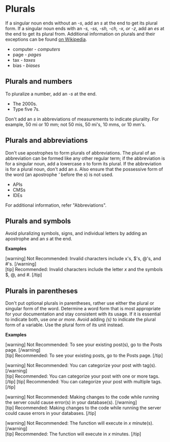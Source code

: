 # Plurals

If a singular noun ends without an *-s*, add an *s* at the end to get its plural form. If a singular noun ends with an *-s, -ss, -sh, -ch, -x, or -z*, add an *es* at the end to get its plural from. Additional information on plurals and their exceptions can be found [on Wikipedia](https://en.wikipedia.org/wiki/English_plurals).
- computer - *computers*
- page - *pages*
- tax - *taxes*
- bias - *biases*

## Plurals and numbers

To pluralize a number, add an *-s* at the end.
- The 2000s.
- Type five 7s.

Don't add an *s* in abbreviations of measurements to indicate plurality. For example, 50 mi or 10 mm; not 50 mis, 50 mi's, 10 mms, or 10 mm's.

## Plurals and abbreviations

Don't use apostrophes to form plurals of abbreviations. The plural of an abbreviation can be formed like any other regular term; if the abbreviation is for a singular noun, add a lowercase *s* to form its plural. If the abbreviation is for a plural noun, don't add an *s*. Also ensure that the possessive form of the word (an apostrophe *'* before the *s*) is not used.
- APIs
- CMSs
- IDEs  

For additional information, refer "Abbreviations".

## Plurals and symbols

Avoid pluralizing symbols, signs, and individual letters by adding an apostrophe and an *s* at the end.

**Examples**

[warning] Not Recommended: Invalid characters include x's, $'s, @'s, and #'s. [/warning]  
[tip] Recommended: Invalid characters include the letter *x* and the symbols $, @, and #. [/tip]  

## Plurals in parentheses

Don't put optional plurals in parentheses, rather use either the plural or singular form of the word. Determine a word form that is most appropriate for your documentation and stay consistent with its usage. If it is essential to indicate both, use *one or more*.
Avoid adding *(s)* to indicate the plural form of a variable. Use the plural form of its unit instead.

**Examples**

[warning] Not Recommended: To see your existing post(s), go to the Posts page. [/warning]  
[tip] Recommended: To see your existing posts, go to the Posts page. [/tip]

[warning] Not Recommended: You can categorize your post with tag(s). [/warning]  
[tip] Recommended: You can categorize your post with one or more tags. [/tip]
[tip] Recommended: You can categorize your post with multiple tags. [/tip]

[warning] Not Recommended: Making changes to the code while running the server could cause error(s) in your database(s). [/warning]  
[tip] Recommended: Making changes to the code while running the server could cause errors in your databases. [/tip]

[warning] Not Recommended: The function will execute in *x* minute(s). [/warning]  
[tip] Recommended: The function will execute in *x* minutes. [/tip]
